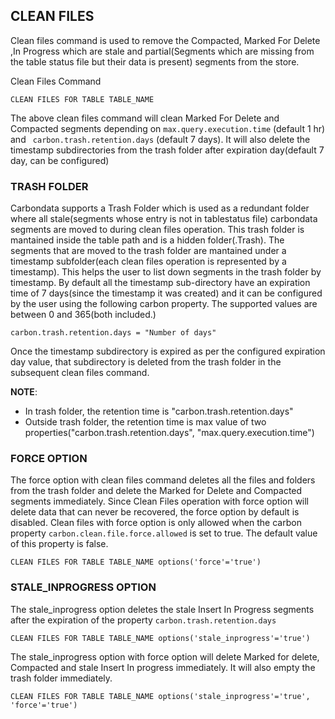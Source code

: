 <!--
    Licensed to the Apache Software Foundation (ASF) under one or more 
    contributor license agreements.  See the NOTICE file distributed with
    this work for additional information regarding copyright ownership. 
    The ASF licenses this file to you under the Apache License, Version 2.0
    (the "License"); you may not use this file except in compliance with 
    the License.  You may obtain a copy of the License at
      http://www.apache.org/licenses/LICENSE-2.0
    
    Unless required by applicable law or agreed to in writing, software 
    distributed under the License is distributed on an "AS IS" BASIS, 
    WITHOUT WARRANTIES OR CONDITIONS OF ANY KIND, either express or implied.
    See the License for the specific language governing permissions and 
    limitations under the License.
-->


## CLEAN FILES

Clean files command is used to remove the Compacted, Marked For Delete ,In Progress which are stale and partial(Segments which are missing from the table status file but their data is present)
 segments from the store.

 Clean Files Command
   ```
   CLEAN FILES FOR TABLE TABLE_NAME
   ```
The above clean files command will clean Marked For Delete and Compacted segments depending on ```max.query.execution.time``` (default 1 hr) and ``` carbon.trash.retention.days``` (default 7 days). It will also delete the timestamp subdirectories from the trash folder after expiration day(default 7 day, can be configured)


### TRASH FOLDER

  Carbondata supports a Trash Folder which is used as a redundant folder where all stale(segments whose entry is not in tablestatus file) carbondata segments are moved to during clean files operation.
  This trash folder is mantained inside the table path and is a hidden folder(.Trash). The segments that are moved to the trash folder are mantained under a timestamp 
  subfolder(each clean files operation is represented by a timestamp). This helps the user to list down segments in the trash folder by timestamp.  By default all the timestamp sub-directory have an expiration
  time of 7 days(since the timestamp it was created) and it can be configured by the user using the following carbon property. The supported values are between 0 and 365(both included.)
   ```
   carbon.trash.retention.days = "Number of days"
   ``` 
  Once the timestamp subdirectory is expired as per the configured expiration day value, that subdirectory is deleted from the trash folder in the subsequent clean files command.

**NOTE**:
  * In trash folder, the retention time is "carbon.trash.retention.days"
  * Outside trash folder, the retention time is max value of two properties("carbon.trash.retention.days", "max.query.execution.time")
### FORCE OPTION
The force option with clean files command deletes all the files and folders from the trash folder and delete the Marked for Delete and Compacted segments immediately. Since Clean Files operation with force option will delete data that can never be recovered, the force option by default is disabled. Clean files with force option is only allowed when the carbon property ```carbon.clean.file.force.allowed``` is set to true. The default value of this property is false.
                                                                                                                                                                       


  ```
  CLEAN FILES FOR TABLE TABLE_NAME options('force'='true')
  ```

### STALE_INPROGRESS OPTION
The stale_inprogress option deletes the stale Insert In Progress segments after the expiration of the property    ```carbon.trash.retention.days``` 

  ```
  CLEAN FILES FOR TABLE TABLE_NAME options('stale_inprogress'='true')
  ```

The stale_inprogress option with force option will delete Marked for delete, Compacted and stale Insert In progress immediately. It will also empty  the trash folder immediately.

  ```
  CLEAN FILES FOR TABLE TABLE_NAME options('stale_inprogress'='true', 'force'='true')
  ```
